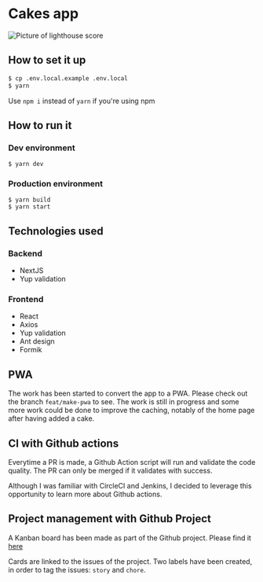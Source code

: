 # Cakes app

![Picture of lighthouse score](https://github.com/JackPoteYes/cakes-test/blob/doc/readme/misc/lighthouse.jpg)

## How to set it up

```bash
$ cp .env.local.example .env.local
$ yarn
```

Use `npm i` instead of `yarn` if you're using npm

## How to run it

### Dev environment

```
$ yarn dev
```

### Production environment

```
$ yarn build
$ yarn start
```

## Technologies used

### Backend

- NextJS
- Yup validation

### Frontend

- React
- Axios
- Yup validation
- Ant design
- Formik

## PWA

The work has been started to convert the app to a PWA. Please check out the branch `feat/make-pwa` to see. The work is still in progress and some more work could be done to improve the caching, notably of the home page after having added a cake.

## CI with Github actions

Everytime a PR is made, a Github Action script will run and validate the code quality. The PR can only be merged if it validates with success.

Although I was familiar with CircleCI and Jenkins, I decided to leverage this opportunity to learn more about Github actions.

## Project management with Github Project

A Kanban board has been made as part of the Github project.
Please find it [here](https://github.com/JackPoteYes/cakes-test/projects/1)

Cards are linked to the issues of the project.
Two labels have been created, in order to tag the issues: `story` and `chore`.
